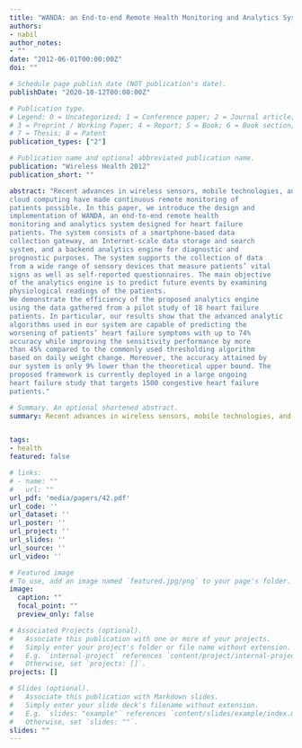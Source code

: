 ```yaml
---
title: "WANDA: an End-to-end Remote Health Monitoring and Analytics System for Heart Failure Patients"
authors:
- nabil
author_notes:
- ""
date: "2012-06-01T00:00:00Z"
doi: ""

# Schedule page publish date (NOT publication's date).
publishDate: "2020-10-12T00:00:00Z"

# Publication type.
# Legend: 0 = Uncategorized; 1 = Conference paper; 2 = Journal article;
# 3 = Preprint / Working Paper; 4 = Report; 5 = Book; 6 = Book section;
# 7 = Thesis; 8 = Patent
publication_types: ["2"]

# Publication name and optional abbreviated publication name.
publication: "Wireless Health 2012"
publication_short: ""

abstract: "Recent advances in wireless sensors, mobile technologies, and
cloud computing have made continuous remote monitoring of
patients possible. In this paper, we introduce the design and
implementation of WANDA, an end-to-end remote health
monitoring and analytics system designed for heart failure
patients. The system consists of a smartphone-based data
collection gateway, an Internet-scale data storage and search
system, and a backend analytics engine for diagnostic and
prognostic purposes. The system supports the collection of data
from a wide range of sensory devices that measure patients’ vital
signs as well as self-reported questionnaires. The main objective
of the analytics engine is to predict future events by examining
physiological readings of the patients.
We demonstrate the efficiency of the proposed analytics engine
using the data gathered from a pilot study of 18 heart failure
patients. In particular, our results show that the advanced analytic
algorithms used in our system are capable of predicting the
worsening of patients’ heart failure symptoms with up to 74%
accuracy while improving the sensitivity performance by more
than 45% compared to the commonly used thresholding algorithm
based on daily weight change. Moreover, the accuracy attained by
our system is only 9% lower than the theoretical upper bound. The
proposed framework is currently deployed in a large ongoing
heart failure study that targets 1500 congestive heart failure
patients."

# Summary. An optional shortened abstract.
summary: Recent advances in wireless sensors, mobile technologies, and cloud computing have made continuous remote monitoring of patients possible.


tags:
- health
featured: false

# links:
# - name: ""
#   url: ""
url_pdf: 'media/papers/42.pdf' 
url_code: ''
url_dataset: ''
url_poster: ''
url_project: ''
url_slides: ''
url_source: ''
url_video: ''

# Featured image
# To use, add an image named `featured.jpg/png` to your page's folder. 
image:
  caption: ""
  focal_point: ""
  preview_only: false

# Associated Projects (optional).
#   Associate this publication with one or more of your projects.
#   Simply enter your project's folder or file name without extension.
#   E.g. `internal-project` references `content/project/internal-project/index.md`.
#   Otherwise, set `projects: []`.
projects: []

# Slides (optional).
#   Associate this publication with Markdown slides.
#   Simply enter your slide deck's filename without extension.
#   E.g. `slides: "example"` references `content/slides/example/index.md`.
#   Otherwise, set `slides: ""`.
slides: ""
---
```


<!-- {{% alert note %}}
Click the *Cite* button above to demo the feature to enable visitors to import publication metadata into their reference management software.
{{% /alert %}}

{{% alert note %}}
Click the *Slides* button above to demo Academic's Markdown slides feature.
{{% /alert %}}

Supplementary notes can be added here, including [code and math](https://sourcethemes.com/academic/docs/writing-markdown-latex/). -->
